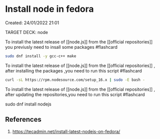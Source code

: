 # Install node in fedora 
Created: 24/01/2022 21:01 

TARGET DECK: node

To install the latest release of [[node.js]] from the [[official repositories]] you previusly need to insall some packages  #flashcard

```sh
sudo dnf install -y gcc-c++ make 
```
<!--ID: 1647697582890-->


To install the latest release of [[node.js]] from the [[official repositories]] , after installing the packages ,you need to run this script  #flashcard

```sh
curl -sL https://rpm.nodesource.com/setup_16.x | sudo -E bash - 
```
<!--ID: 1647697582895-->


To install the latest release of [[node.js]] from the [[official repositories]] , after updating the repositories,you need to run this script  #flashcard

sudo dnf install nodejs 
<!--ID: 1647697621738-->






## References 
1. https://tecadmin.net/install-latest-nodejs-on-fedora/